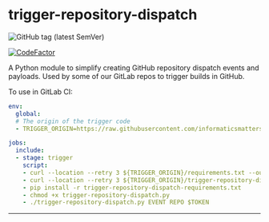# trigger-repository-dispatch

![GitHub tag (latest SemVer)](https://img.shields.io/github/v/tag/informaticsmatters/trigger-repository-dispatch)

[![CodeFactor](https://www.codefactor.io/repository/github/informaticsmatters/trigger-repository-dispatch/badge)](https://www.codefactor.io/repository/github/informaticsmatters/trigger-repository-dispatch)

A Python module to simplify creating GitHub repository dispatch events and
payloads. Used by some of our GitLab repos to trigger builds in GitHub.

To use in GitLab CI:

```yaml
env:
  global:
  # The origin of the trigger code
  - TRIGGER_ORIGIN=https://raw.githubusercontent.com/informaticsmatters/trigger-repository-dispatch/2021.1

jobs:
  include:
  - stage: trigger
    script:
    - curl --location --retry 3 ${TRIGGER_ORIGIN}/requirements.txt --output trigger-repository-dispatch-requirements.txt
    - curl --location --retry 3 ${TRIGGER_ORIGIN}/trigger-repository-dispatch.py --output trigger-repository-dispatch.py
    - pip install -r trigger-repository-dispatch-requirements.txt
    - chmod +x trigger-repository-dispatch.py
    - ./trigger-repository-dispatch.py EVENT REPO $TOKEN
```

---
